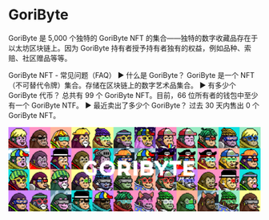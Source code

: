 # GoriByte

GoriByte 是 5,000 个独特的 GoriByte NFT 的集合——独特的数字收藏品存在于以太坊区块链上。因为 GoriByte 持有者授予持有者独有的权益，例如品种、索赔、社区赠品等等。

GoriByte NFT - 常见问题（FAQ）
▶ 什么是 GoriByte？
GoriByte 是一个 NFT（不可替代令牌）集合。存储在区块链上的数字艺术品集合。
▶ 有多少个 GoriByte 代币？
总共有 99 个 GoriByte NFT。目前，66 位所有者的钱包中至少有一个 GoriByte NTF。
▶ 最近卖出了多少个 GoriByte？
过去 30 天内售出 0 个 GoriByte NFT。

![nft](unnamed.png)

